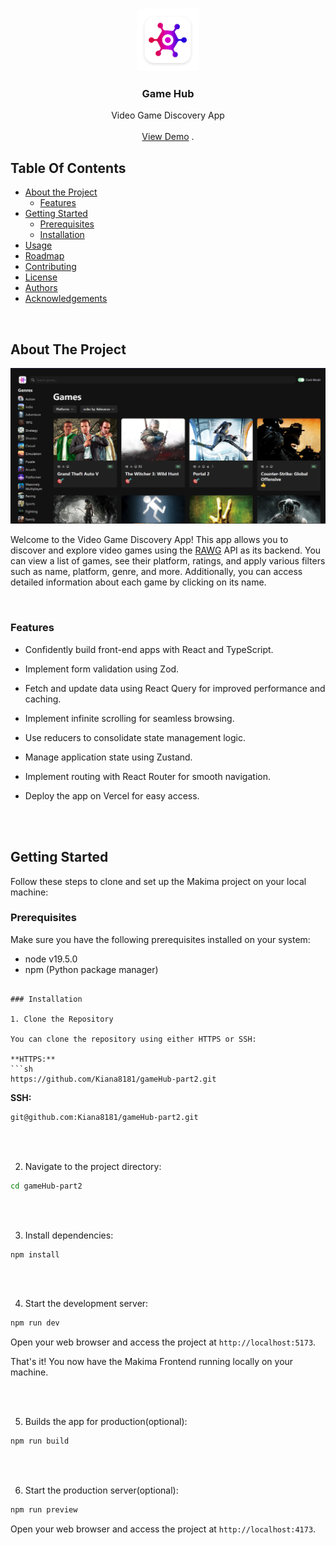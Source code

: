 <br/>
<p align="center">
  <a href="https://github.com/Kiana8181/gameHub-part2">
    <img src="images/logo.png" alt="Logo" width="100" height="100">
  </a>

  <h3 align="center">Game Hub</h3>

  <p align="center">
    Video Game Discovery App
    <br/>
    <br/>
    <a href="https://game-hub-six-neon.vercel.app/">View Demo</a>
    .
  </p>
</p>



## Table Of Contents

* [About the Project](#about-the-project)
  * [Features](#features)
* [Getting Started](#getting-started)
  * [Prerequisites](#prerequisites)
  * [Installation](#installation)
* [Usage](#usage)
* [Roadmap](#roadmap)
* [Contributing](#contributing)
* [License](#license)
* [Authors](#authors)
* [Acknowledgements](#acknowledgements)

<br />

## About The Project

![Screen Shot](images/screenshot.png)

Welcome to the Video Game Discovery App! This app allows you to discover and explore video games using the [RAWG](https://rawg.io/) API as its backend. You can view a list of games, see their platform, ratings, and apply various filters such as name, platform, genre, and more. Additionally, you can access detailed information about each game by clicking on its name.

<br />

### Features

- Confidently build front-end apps with React and TypeScript.
- Implement form validation using Zod.
- Fetch and update data using React Query for improved performance and caching.
- Implement infinite scrolling for seamless browsing.
- Use reducers to consolidate state management logic.
- Manage application state using Zustand.
- Implement routing with React Router for smooth navigation.
- Deploy the app on Vercel for easy access.

  <br />
  <br />

## Getting Started

Follow these steps to clone and set up the Makima project on your local machine:

### Prerequisites

Make sure you have the following prerequisites installed on your system:

- node v19.5.0
- npm (Python package manager)
```

### Installation

1. Clone the Repository

You can clone the repository using either HTTPS or SSH:

**HTTPS:**
```sh
https://github.com/Kiana8181/gameHub-part2.git
```

**SSH:**
```sh
git@github.com:Kiana8181/gameHub-part2.git
```

<br/>
<br/>

2. Navigate to the project directory:

```sh
cd gameHub-part2
```

<br/>
<br/>

3. Install dependencies:

```sh
npm install
```

<br/>
<br/>

4. Start the development server:

```sh
npm run dev
```

Open your web browser and access the project at `http://localhost:5173`.

That's it! You now have the Makima Frontend running locally on your machine.

<br/>
<br/>

5. Builds the app for production(optional):

```sh
npm run build

```

<br/>
<br/>

6. Start the production server(optional):

```sh
npm run preview
```

Open your web browser and access the project at `http://localhost:4173`.
